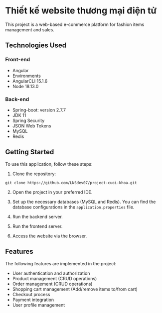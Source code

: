 # Thiết kế website thương mại điện tử

This project is a web-based e-commerce platform for fashion items management and sales.

## Technologies Used

### Front-end
- Angular
- Environments
- AngularCLI 15.1.6
- Node 18.13.0

### Back-end
- Spring-boot: version 2.7.7
- JDK 11
- Spring Security
- JSON Web Tokens
- MySQL
- Redis

## Getting Started
To use this application, follow these steps:

1. Clone the repository:

```
git clone https://github.com/LNSdev07/project-cuoi-khoa.git
```

2. Open the project in your preferred IDE.

3. Set up the necessary databases (MySQL and Redis). You can find the database configurations in the `application.properties` file.

4. Run the backend server.

5. Run the frontend server.

6. Access the website via the browser.

## Features

The following features are implemented in the project:

- User authentication and authorization
- Product management (CRUD operations)
- Order management (CRUD operations)
- Shopping cart management (Add/remove items to/from cart)
- Checkout process
- Payment integration
- User profile management

 
